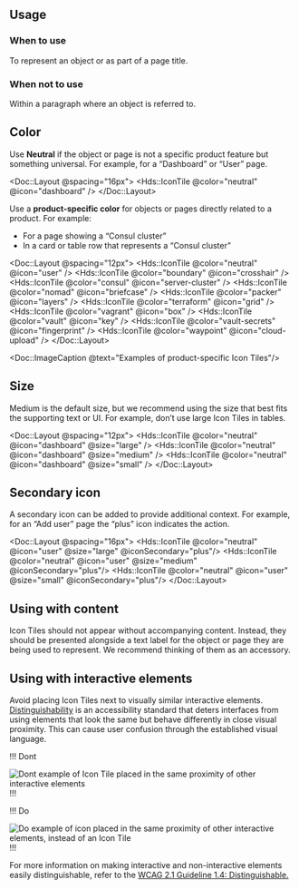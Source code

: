 ## Usage

### When to use

To represent an object or as part of a page title.

### When not to use

Within a paragraph where an object is referred to.

## Color

Use **Neutral** if the object or page is not a specific product feature but something universal. For example, for a “Dashboard” or “User” page.

<Doc::Layout @spacing="16px">
  <Hds::IconTile @color="neutral" @icon="dashboard" />
</Doc::Layout>

Use a **product-specific color** for objects or pages directly related to a product. For example:

- For a page showing a “Consul cluster”
- In a card or table row that represents a “Consul cluster”

<Doc::Layout @spacing="12px">
  <Hds::IconTile @color="neutral" @icon="user" />
  <Hds::IconTile @color="boundary" @icon="crosshair" />
  <Hds::IconTile @color="consul" @icon="server-cluster" />
  <Hds::IconTile @color="nomad" @icon="briefcase" />
  <Hds::IconTile @color="packer" @icon="layers" />
  <Hds::IconTile @color="terraform" @icon="grid" />
  <Hds::IconTile @color="vagrant" @icon="box" />
  <Hds::IconTile @color="vault" @icon="key" />
  <Hds::IconTile @color="vault-secrets" @icon="fingerprint" />
  <Hds::IconTile @color="waypoint" @icon="cloud-upload" />
</Doc::Layout>

<Doc::ImageCaption @text="Examples of product-specific Icon Tiles"/>

## Size

Medium is the default size, but we recommend using the size that best fits the supporting text or UI. For example, don’t use large Icon Tiles in tables.

<Doc::Layout @spacing="12px">
  <Hds::IconTile @color="neutral" @icon="dashboard" @size="large" />
  <Hds::IconTile @color="neutral" @icon="dashboard" @size="medium" />
  <Hds::IconTile @color="neutral" @icon="dashboard" @size="small" />
</Doc::Layout>

## Secondary icon

A secondary icon can be added to provide additional context. For example, for an “Add user” page the “plus” icon indicates the action.

<Doc::Layout @spacing="16px">
  <Hds::IconTile @color="neutral" @icon="user" @size="large" @iconSecondary="plus"/>
  <Hds::IconTile @color="neutral" @icon="user" @size="medium" @iconSecondary="plus"/>
  <Hds::IconTile @color="neutral" @icon="user" @size="small" @iconSecondary="plus"/>
</Doc::Layout>

## Using with content

Icon Tiles should not appear without accompanying content. Instead, they should be presented alongside a text label for the object or page they are being used to represent. We recommend thinking of them as an accessory.

## Using with interactive elements

Avoid placing Icon Tiles next to visually similar interactive elements. [Distinguishability](https://www.w3.org/WAI/WCAG21/Understanding/distinguishable) is an accessibility standard that deters interfaces from using elements that look the same but behave differently in close visual proximity. This can cause user confusion through the established visual language. 

!!! Dont

![Dont example of Icon Tile placed in the same proximity of other interactive elements](/assets/components/icon-tile/icon-tile-example.png)
!!!

!!! Do

![Do example of icon placed in the same proximity of other interactive elements, instead of an Icon Tile](/assets/components/icon-tile/icon-tile-example-do.png)
!!!

For more information on making interactive and non-interactive elements easily distinguishable, refer to the [WCAG 2.1 Guideline 1.4: Distinguishable.](https://www.w3.org/WAI/WCAG21/Understanding/distinguishable)
